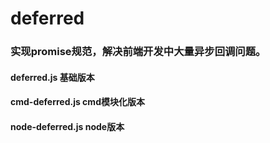 # deferred
### 实现promise规范，解决前端开发中大量异步回调问题。
#### deferred.js  基础版本
#### cmd-deferred.js  cmd模块化版本
#### node-deferred.js  node版本